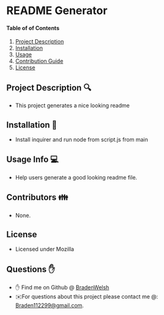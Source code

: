 
    
# README Generator

#### Table of of Contents
1. [Project Description](#project-description)
2. [Installation](#install)
3. [Usage](#usage)
4. [Contribution Guide](#contributions)
5. [License](#license)

## Project Description 🔍
* This project generates a nice looking readme

## Installation 💾
* Install inquirer and run node from script.js from main

## Usage Info 💻
* Help users generate a good looking readme file.

## Contributors 👪
* None.

## License
* Licensed under Mozilla

## Questions ✋
* ✋ Find me on Github @ [BradenWelsh](http://github.com/BradenWelsh)
* ✉️For questions about this project please contact me @: Braden112299@gmail.com.
    
    